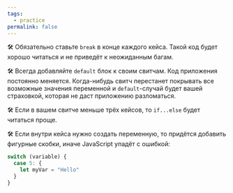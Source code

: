 ```yaml
---
tags:
  - practice
permalink: false
---
```


🛠 Обязательно ставьте `break` в конце каждого кейса. Такой код будет хорошо читаться и не приведёт к неожиданным багам.

🛠 Всегда добавляйте `default` блок к своим свитчам. Код приложения постоянно меняется. Когда-нибудь свитч перестанет покрывать все возможные значения переменной и `default`-случай будет вашей страховкой, которая не даст приложению разломаться.

🛠 Если в вашем свитче меньше трёх кейсов, то `if...else` будет читаться проще.

🛠 Если внутри кейса нужно создать переменную, то придётся добавить фигурные скобки, иначе JavaScript упадёт с ошибкой:

```js
switch (variable) {
  case 5: {
    let myVar = "Hello"
  }
}
```
